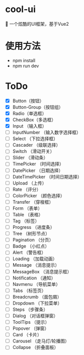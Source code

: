 # cool-ui
🎨  一个炫酷的UI框架，基于Vue2

# 使用方法
- npm install
- npm run dev

# ToDo
- [x] Button（按钮）
- [x] Button-Group（按钮组）
- [x] Radio（单选框）
- [x] CheckBox（多选框）
- [x] Input （输入框）
- [ ] InputNumber （输入数字选择框）
- [ ] Select （下拉选择框）
- [ ] Cascader （级联选择）
- [ ] Switch （滑动开关）
- [ ] Slider  （滑动条）
- [ ] TimePicker （时间选择）
- [ ] DatePicker  （日期选择）
- [ ] DateTimePicker （时间日期选择）
- [ ] Upload （上传）
- [ ] Rate （评分）
- [ ] ColorPicker （颜色选择）
- [ ] Transfer （穿梭框）
- [ ] Form （表单）
- [ ] Table （表格）
- [ ] Tag （标签）
- [ ] Progress （进度条）
- [ ] Tree （树形节点）
- [ ] Pagination （分页）
- [ ] Badge （小红点）
- [ ] Alert  （警告框）
- [ ] Loading （加载动画）
- [ ] Message （消息提示）
- [ ] MessageBox （消息提示框）
- [ ] Notification （通知）
- [ ] Navmenu  （导航菜单）
- [ ] Tabs  （标签页）
- [ ] Breadcrumb （面包屑）
- [ ] Dropdown （下拉菜单）
- [ ] Steps （步骤条）
- [ ] Dialog （对话框弹窗）
- [ ] ToolTips （提示）
- [ ] Popover  （弹窗）
- [ ] Card    （卡片）
- [ ] Carousel  （走马灯/轮播图）
- [ ] Collapse  （折叠面板）
